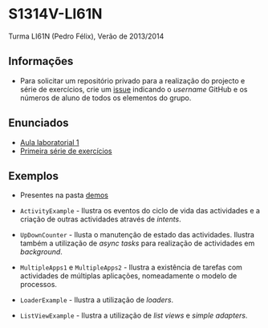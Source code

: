 S1314V-LI61N
============

Turma LI61N (Pedro Félix), Verão de 2013/2014

## Informações ##

* Para solicitar um repositório privado para a realização do projecto e série de exercícios, crie um [issue](https://github.com/isel-leic-pdm/S1314V-LI61N/issues) indicando o _username_ GitHub e os números de aluno de todos os elementos do grupo.

## Enunciados ##

* [Aula laboratorial 1](https://github.com/isel-leic-pdm/S1314V-LI61N/wiki/aula-laboratorial-1)
* [Primeira série de exercícios](http://thoth.cc.e.ipl.pt/classes/PDM/1314v/LI61N-MI2N/workitems/833)

## Exemplos ##

* Presentes na pasta [demos](https://github.com/isel-leic-pdm/S1314V-LI61N/tree/master/demos)

* `ActivityExample` - Ilustra os eventos do ciclo de vida das actividades e a criação de outras actividades através de _intents_.

* `UpDownCounter` - Ilusta o manutenção de estado das actividades. Ilustra também a utilização de _async tasks_ para realização de actividades em _background_.

* `MultipleApps1` e `MultipleApps2` - Ilustra a existência de tarefas com actividades de múltiplas aplicações, nomeadamente o modelo de processos.

* `LoaderExample` - Ilustra a utilização de _loaders_.

* `ListViewExample` - Ilustra a utilização de _list views_ e _simple adapters_.
